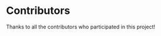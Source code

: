 # Contributors

Thanks to all the contributors who participated in this project!

<!-- ALL-CONTRIBUTORS-LIST:START -->
<!-- ALL-CONTRIBUTORS-LIST:END -->